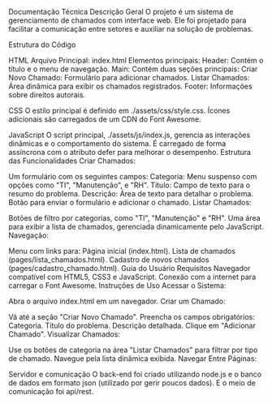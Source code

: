 Documentação Técnica
Descrição Geral
O projeto é um sistema de gerenciamento de chamados com interface web. Ele foi projetado para facilitar a comunicação entre setores e auxiliar na solução de problemas.

Estrutura do Código
 
 HTML
Arquivo Principal: index.html
Elementos principais:
Header: Contém o título e o menu de navegação.
Main: Contém duas seções principais:
Criar Novo Chamado: Formulário para adicionar chamados.
Listar Chamados: Área dinâmica para exibir os chamados registrados.
Footer: Informações sobre direitos autorais.

 CSS
O estilo principal é definido em ./assets/css/style.css.
Ícones adicionais são carregados de um CDN do Font Awesome.

 JavaScript
O script principal, ./assets/js/index.js, gerencia as interações dinâmicas e o comportamento do sistema.
É carregado de forma assíncrona com o atributo defer para melhorar o desempenho.
Estrutura das Funcionalidades
Criar Chamados:

Um formulário com os seguintes campos:
Categoria: Menu suspenso com opções como "TI", "Manutenção", e "RH".
Título: Campo de texto para o resumo do problema.
Descrição: Área de texto para detalhar o problema.
Botão para enviar o formulário e adicionar o chamado.
Listar Chamados:

Botões de filtro por categorias, como "TI", "Manutenção" e "RH".
Uma área para exibir a lista de chamados, gerenciada dinamicamente pelo JavaScript.
Navegação:

Menu com links para:
Página inicial (index.html).
Lista de chamados (pages/lista_chamados.html).
Cadastro de novos chamados (pages/cadastro_chamado.html).
Guia do Usuário
Requisitos
Navegador compatível com HTML5, CSS3 e JavaScript.
Conexão com a internet para carregar o Font Awesome.
Instruções de Uso
Acessar o Sistema:

Abra o arquivo index.html em um navegador.
Criar um Chamado:

Vá até a seção "Criar Novo Chamado".
Preencha os campos obrigatórios:
Categoria.
Título do problema.
Descrição detalhada.
Clique em "Adicionar Chamado".
Visualizar Chamados:

Use os botões de categoria na área "Listar Chamados" para filtrar por tipo de chamado.
Navegue pela lista dinâmica exibida.
Navegar Entre Páginas:

Servidor e comunicação
O back-end foi criado utilizando node.js e o banco de dados em formato json (utilizado por gerir poucos dados). E o meio de comunicação foi api/rest.
